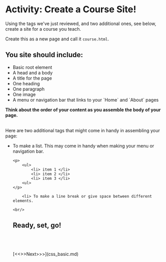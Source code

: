 #  Activity: Create a Course Site!

Using the tags we've just reviewed, and two additional ones, see below, create a site for a course you teach. 

Create this as a new page and call it `course.html`.

## You site should include:
<p>
    <ul>
        <li> Basic root element </li>
        <li> A head and a body </li>
        <li> A title for the page </li>
        <li> One heading </li>
        <li> One paragraph </li>
        <li> One image </li>
        <li> A menu or navigation bar that links to your `Home` and `About` pages </li>
    </ul>
    <strong>Think about the order of your content as you assemble the body of your page.</strong> 
</p>
<br/>
Here are two additional tags that might come in handy in assembling your page:
<p>
    <ul>
        <li> To make a list. This may come in handy when making your menu or navigation bar.

```
<p>
    <ul> 
        <li> item 1 </li>
        <li> item 2 </li>
        <li> item 3 </li>
    <ul>
</p> 
```
        <li> To make a line break or give space between different elements. 
```
<br/> 
```

## Ready, set, go!

<br/>
<br/>
<br/>
[<<<Previous<<<](conventions.md) | [>>>Next>>>](css_basic.md)